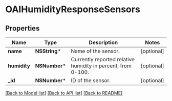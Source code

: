 # OAIHumidityResponseSensors

## Properties
Name | Type | Description | Notes
------------ | ------------- | ------------- | -------------
**name** | **NSString*** | Name of the sensor. | [optional] 
**humidity** | **NSNumber*** | Currently reported relative humidity in percent, from 0-100. | [optional] 
**_id** | **NSNumber*** | ID of the sensor. | [optional] 

[[Back to Model list]](../README.md#documentation-for-models) [[Back to API list]](../README.md#documentation-for-api-endpoints) [[Back to README]](../README.md)


